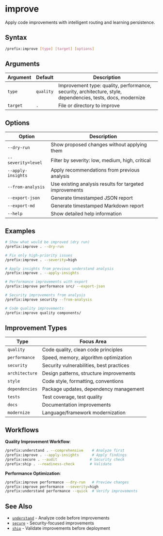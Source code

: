 # improve

Apply code improvements with intelligent routing and learning persistence.

## Syntax

```bash
/prefix:improve [type] [target] [options]
```

## Arguments

| Argument | Default | Description |
|----------|---------|-------------|
| `type` | `quality` | Improvement type: quality, performance, security, architecture, style, dependencies, tests, docs, modernize |
| `target` | `.` | File or directory to improve |

## Options

| Option | Description |
|--------|-------------|
| `--dry-run` | Show proposed changes without applying them |
| `--severity=level` | Filter by severity: low, medium, high, critical |
| `--apply-insights` | Apply recommendations from previous analysis |
| `--from-analysis` | Use existing analysis results for targeted improvements |
| `--export-json` | Generate timestamped JSON report |
| `--export-md` | Generate timestamped Markdown report |
| `--help` | Show detailed help information |

## Examples

```bash
# Show what would be improved (dry run)
/prefix:improve . --dry-run

# Fix only high-priority issues
/prefix:improve . --severity=high

# Apply insights from previous understand analysis
/prefix:improve . --apply-insights

# Performance improvements with export
/prefix:improve performance src/ --export-json

# Security improvements from analysis
/prefix:improve security --from-analysis

# Code quality improvements
/prefix:improve quality components/
```

## Improvement Types

| Type | Focus Area |
|------|------------|
| `quality` | Code quality, clean code principles |
| `performance` | Speed, memory, algorithm optimization |
| `security` | Security vulnerabilities, best practices |
| `architecture` | Design patterns, structure improvements |
| `style` | Code style, formatting, conventions |
| `dependencies` | Package updates, dependency management |
| `tests` | Test coverage, test quality |
| `docs` | Documentation improvements |
| `modernize` | Language/framework modernization |

## Workflows

**Quality Improvement Workflow**:

```bash
/prefix:understand . --comprehensive    # Analyze first
/prefix:improve . --apply-insights      # Apply findings
/prefix:secure . --audit               # Security check
/prefix:ship . --readiness-check       # Validate
```

**Performance Optimization**:

```bash
/prefix:improve performance --dry-run   # Preview changes
/prefix:improve performance --severity=high
/prefix:understand performance --quick  # Verify improvements
```

## See Also

- [`understand`](understand.md) - Analyze code before improvements
- [`secure`](secure.md) - Security-focused improvements
- [`ship`](ship.md) - Validate improvements before deployment
